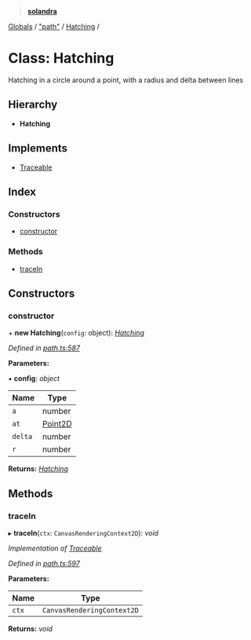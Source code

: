 > **[solandra](../README.md)**

[Globals](../README.md) / ["path"](../modules/_path_.md) / [Hatching](_path_.hatching.md) /

# Class: Hatching

Hatching in a circle around a point, with a radius and delta between lines

## Hierarchy

* **Hatching**

## Implements

* [Traceable](../interfaces/_path_.traceable.md)

## Index

### Constructors

* [constructor](_path_.hatching.md#constructor)

### Methods

* [traceIn](_path_.hatching.md#tracein)

## Constructors

###  constructor

\+ **new Hatching**(`config`: object): *[Hatching](_path_.hatching.md)*

*Defined in [path.ts:587](https://github.com/jamesporter/solandra/blob/57eddd7/src/lib/path.ts#L587)*

**Parameters:**

▪ **config**: *object*

Name | Type |
------ | ------ |
`a` | number |
`at` | [Point2D](../modules/_types_play_.md#point2d) |
`delta` | number |
`r` | number |

**Returns:** *[Hatching](_path_.hatching.md)*

## Methods

###  traceIn

▸ **traceIn**(`ctx`: `CanvasRenderingContext2D`): *void*

*Implementation of [Traceable](../interfaces/_path_.traceable.md)*

*Defined in [path.ts:597](https://github.com/jamesporter/solandra/blob/57eddd7/src/lib/path.ts#L597)*

**Parameters:**

Name | Type |
------ | ------ |
`ctx` | `CanvasRenderingContext2D` |

**Returns:** *void*